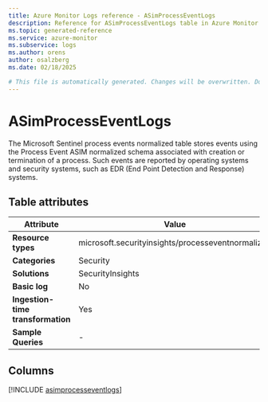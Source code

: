 ```yaml
---
title: Azure Monitor Logs reference - ASimProcessEventLogs
description: Reference for ASimProcessEventLogs table in Azure Monitor Logs.
ms.topic: generated-reference
ms.service: azure-monitor
ms.subservice: logs
ms.author: orens
author: osalzberg
ms.date: 02/18/2025

# This file is automatically generated. Changes will be overwritten. Do not change this file directly.
---
```


# ASimProcessEventLogs

The Microsoft Sentinel process events normalized table stores events using the Process Event ASIM normalized schema associated with creation or termination of a process. Such events are reported by operating systems and security systems, such as EDR (End Point Detection and Response) systems.


## Table attributes

|Attribute|Value|
|---|---|
|**Resource types**|microsoft.securityinsights/processeventnormalized|
|**Categories**|Security|
|**Solutions**| SecurityInsights|
|**Basic log**|No|
|**Ingestion-time transformation**|Yes|
|**Sample Queries**|-|



## Columns
  
[!INCLUDE [asimprocesseventlogs](~/reusable-content/ce-skilling/azure/includes/azure-monitor/reference/tables/asimprocesseventlogs-include.md)]
